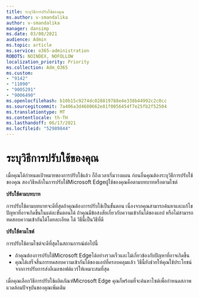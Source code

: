 ```yaml
---
title: ระบุวิธีการปรับใช้ของคุณ
ms.author: v-smandalika
author: v-smandalika
manager: dansimp
ms.date: 03/08/2021
audience: Admin
ms.topic: article
ms.service: o365-administration
ROBOTS: NOINDEX, NOFOLLOW
localization_priority: Priority
ms.collection: Adm_O365
ms.custom:
- "9142"
- "11090"
- "9005291"
- "9006490"
ms.openlocfilehash: b10b15c9274dc028819788e4e338b44992c2c0cc
ms.sourcegitcommit: 7a406a3d4680662e81f0056454f7e25fb2f52504
ms.translationtype: MT
ms.contentlocale: th-TH
ms.lasthandoff: 06/17/2021
ms.locfileid: "52989844"
---
```

# <a name="determine-your-deployment-method"></a>ระบุวิธีการปรับใช้ของคุณ

เมื่อคุณได้กําหนดเป้าหมายของการปรับใช้แล้ว ก็ถึงเวลาเริ่มวางแผน ก่อนอื่นคุณต้องระบุวิธีการปรับใช้ของคุณ สองวิธีหลักในการปรับใช้Microsoft Edgeผู้ใช้ของคุณคือตามบทบาทหรือตามไซต์

**ปรับใช้ตามบทบาท**

การปรับใช้ตามบทบาทจะดีที่สุดถ้าคุณต้องการปรับใช้เป็นขั้นตอน เนื่องจากคุณสามารถค้นหาและแก้ไขปัญหาที่อาจเกิดขึ้นในแต่ละขั้นตอนได้ ถ้าคุณมีข้อสงสัยเกี่ยวกับความเข้ากันได้ของแอป หรือไม่สามารถทดสอบความเข้ากันได้โดยละเอียด ได้ วิธีนี้เป็นวิธีที่ดี

**ปรับใช้ตามไซต์**

การปรับใช้ตามไซต์จะดีที่สุดในสถานการณ์ต่อไปนี้
- ถ้าคุณต้องการปรับใช้Microsoft Edgeได้อย่างรวดเร็วและไม่เกี่ยวข้องกับปัญหาที่อาจเกิดขึ้น
- คุณได้เสร็จสิ้นการทดสอบความเข้ากันได้ของแอปที่ครอบคลุมแล้ว วิธีนี้ยังช่วยให้คุณใช้ประโยชน์จากการปรับการส่งอีเมลซอฟต์แวร์ให้เหมาะสมที่สุด

เมื่อคุณเลือกวิธีการปรับใช้ผลิตภัณฑ์Microsoft Edge คุณก็พร้อมที่จะค้นหาไซต์เพื่อกําหนดสภาพแวดล้อมปัจจุบันของคุณเพิ่มเติม
